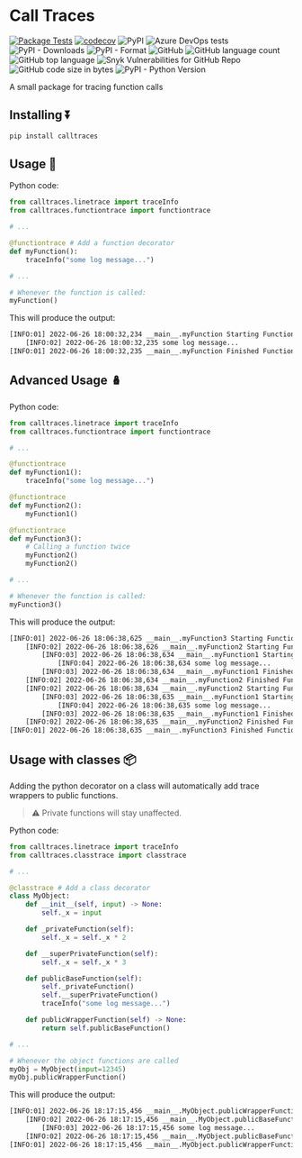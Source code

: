 # Call Traces

[![Package Tests](https://github.com/righteouslabs/calltraces/actions/workflows/test-deploy.yml/badge.svg?branch=main)](https://github.com/righteouslabs/calltraces/actions/workflows/test-deploy.yml)
[![codecov](https://codecov.io/gh/righteouslabs/calltraces/branch/main/graph/badge.svg?token=Y33PFLH2HS)](https://codecov.io/gh/righteouslabs/calltraces)
![PyPI](https://img.shields.io/pypi/v/calltraces)
![Azure DevOps tests](https://img.shields.io/azure-devops/tests/righteous-ai/Python-Repos/6?compact_message)
![PyPI - Downloads](https://img.shields.io/pypi/dd/calltraces)
![PyPI - Format](https://img.shields.io/pypi/format/calltraces)
![GitHub](https://img.shields.io/github/license/righteouslabs/calltraces)
![GitHub language count](https://img.shields.io/github/languages/count/righteouslabs/calltraces)
![GitHub top language](https://img.shields.io/github/languages/top/righteouslabs/calltraces)
![Snyk Vulnerabilities for GitHub Repo](https://img.shields.io/snyk/vulnerabilities/github/righteouslabs/calltraces)
![GitHub code size in bytes](https://img.shields.io/github/languages/code-size/righteouslabs/calltraces)
![PyPI - Python Version](https://img.shields.io/pypi/pyversions/calltraces)
<!-- ![CodeFactor Grade](https://img.shields.io/codefactor/grade/github/righteouslabs/calltraces) -->
<!-- ![GitHub Pipenv locked dependency version](https://img.shields.io/github/pipenv/locked/dependency-version/righteouslabs/calltraces/colorama) -->
<!-- ![Libraries.io dependency status for GitHub repo](https://img.shields.io/librariesio/github/righteouslabs/calltraces) -->
<!-- ![GitHub Pipenv locked Python version](https://img.shields.io/github/pipenv/locked/python-version/righteouslabs/calltraces) -->
<!-- ![PyPI - Status](https://img.shields.io/pypi/status/calltraces) -->

A small package for tracing function calls

## Installing ⏬

```bash
pip install calltraces
```

## Usage 📝

Python code:

```python
from calltraces.linetrace import traceInfo
from calltraces.functiontrace import functiontrace

# ...

@functiontrace # Add a function decorator
def myFunction():
    traceInfo("some log message...")

# ...

# Whenever the function is called:
myFunction()
```

This will produce the output:

```bash
[INFO:01] 2022-06-26 18:00:32,234 __main__.myFunction Starting Function
	[INFO:02] 2022-06-26 18:00:32,235 some log message...
[INFO:01] 2022-06-26 18:00:32,235 __main__.myFunction Finished Function
```

## Advanced Usage 🪆

Python code:

```python
from calltraces.linetrace import traceInfo
from calltraces.functiontrace import functiontrace

# ...

@functiontrace
def myFunction1():
    traceInfo("some log message...")

@functiontrace
def myFunction2():
    myFunction1()

@functiontrace
def myFunction3():
    # Calling a function twice
    myFunction2()
    myFunction2()

# ...

# Whenever the function is called:
myFunction3()
```

This will produce the output:

```bash
[INFO:01] 2022-06-26 18:06:38,625 __main__.myFunction3 Starting Function
	[INFO:02] 2022-06-26 18:06:38,626 __main__.myFunction2 Starting Function
		[INFO:03] 2022-06-26 18:06:38,634 __main__.myFunction1 Starting Function
			[INFO:04] 2022-06-26 18:06:38,634 some log message...
		[INFO:03] 2022-06-26 18:06:38,634 __main__.myFunction1 Finished Function
	[INFO:02] 2022-06-26 18:06:38,634 __main__.myFunction2 Finished Function
	[INFO:02] 2022-06-26 18:06:38,634 __main__.myFunction2 Starting Function
		[INFO:03] 2022-06-26 18:06:38,635 __main__.myFunction1 Starting Function
			[INFO:04] 2022-06-26 18:06:38,635 some log message...
		[INFO:03] 2022-06-26 18:06:38,635 __main__.myFunction1 Finished Function
	[INFO:02] 2022-06-26 18:06:38,635 __main__.myFunction2 Finished Function
[INFO:01] 2022-06-26 18:06:38,635 __main__.myFunction3 Finished Function
```

## Usage with classes 📦

Adding the python decorator on a class will automatically add trace wrappers to public functions.

> ⚠️ Private functions will stay unaffected.

Python code:

```python
from calltraces.linetrace import traceInfo
from calltraces.classtrace import classtrace

# ...

@classtrace # Add a class decorator
class MyObject:
    def __init__(self, input) -> None:
        self._x = input

    def _privateFunction(self):
        self._x = self._x * 2

    def __superPrivateFunction(self):
        self._x = self._x * 3

    def publicBaseFunction(self):
        self._privateFunction()
        self.__superPrivateFunction()
        traceInfo("some log message...")

    def publicWrapperFunction(self) -> None:
        return self.publicBaseFunction()

# ...

# Whenever the object functions are called
myObj = MyObject(input=12345)
myObj.publicWrapperFunction()
```

This will produce the output:

```bash
[INFO:01] 2022-06-26 18:17:15,456 __main__.MyObject.publicWrapperFunction Starting Function
	[INFO:02] 2022-06-26 18:17:15,456 __main__.MyObject.publicBaseFunction Starting Function
		[INFO:03] 2022-06-26 18:17:15,456 some log message...
	[INFO:02] 2022-06-26 18:17:15,456 __main__.MyObject.publicBaseFunction Finished Function
[INFO:01] 2022-06-26 18:17:15,456 __main__.MyObject.publicWrapperFunction Finished Function
```
